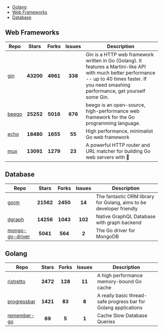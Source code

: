 
- [Golang](#golang)
- [Web Frameworks](#web-frameworks)
- [Database](#database)

## Web Frameworks

| Repo | Stars  | Forks  | Issues | Description |
| ---- | :----: | :----: | :----: | ----------- |
| [gin](https://github.com/gin-gonic/gin) | **43200** | **4961** | **338** | Gin is a HTTP web framework written in Go (Golang). It features a Martini-like API with much better performance -- up to 40 times faster. If you need smashing performance, get yourself some Gin. |
| [beego](https://github.com/astaxie/beego) | **25252** | **5016** | **676** | beego is an open-source, high-performance web framework for the Go programming language. |
| [echo](https://github.com/labstack/echo) | **18480** | **1655** | **55** | High performance, minimalist Go web framework |
| [mux](https://github.com/gorilla/mux) | **13091** | **1279** | **23** | A powerful HTTP router and URL matcher for building Go web servers with 🦍 |

## Database

| Repo | Stars  | Forks  | Issues | Description |
| ---- | :----: | :----: | :----: | ----------- |
| [gorm](https://github.com/go-gorm/gorm) | **21562** | **2450** | **14** | The fantastic ORM library for Golang, aims to be developer friendly |
| [dgraph](https://github.com/dgraph-io/dgraph) | **14256** | **1043** | **102** | Native GraphQL Database with graph backend |
| [mongo-go-driver](https://github.com/mongodb/mongo-go-driver) | **5041** | **564** | **2** | The Go driver for MongoDB |

## Golang

| Repo | Stars  | Forks  | Issues | Description |
| ---- | :----: | :----: | :----: | ----------- |
| [ristretto](https://github.com/dgraph-io/ristretto) | **2472** | **128** | **11** | A high performance memory-bound Go cache |
| [progressbar](https://github.com/schollz/progressbar) | **1421** | **83** | **8** | A really basic thread-safe progress bar for Golang applications |
| [remember-go](https://github.com/rocketlaunchr/remember-go) | **69** | **5** | **1** | Cache Slow Database Queries |

